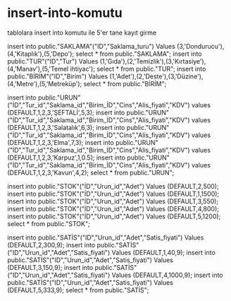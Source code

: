 # insert-into-komutu
tablolara insert into komutu ile 5'er tane kayıt girme


insert into public."SAKLAMA"("ID","Saklama_turu") Values (3,'Dondurucu'),(4,'Kitaplık'),(5,'Depo');
select * from public."SAKLAMA";
insert into public."TUR"("ID","Tur") Values (1,'Gıda'),(2,'Temizlik'),(3,'Kırtasiye'),(4,'Manav'),(5,'Temel ihtiyac');
select * from public."TUR";
insert into public."BİRİM"("ID","Birim") Values (1,'Adet'),(2,'Deste'),(3,'Düzine'),(4,'Metre'),(5,'Metreküp');
select * from public."BİRİM";

insert into public."URUN"("İD","Tur_id","Saklama_id","Birim_İD","Cins","Alis_fiyati","KDV") values (DEFAULT,1,2,3,'ŞEFTALİ',5,3);
insert into public."URUN"("İD","Tur_id","Saklama_id","Birim_İD","Cins","Alis_fiyati","KDV") values (DEFAULT,1,2,3,'Salatalık',6,3);
insert into public."URUN"("İD","Tur_id","Saklama_id","Birim_İD","Cins","Alis_fiyati","KDV") values (DEFAULT,1,2,3,'Elma',7,3);
insert into public."URUN"("İD","Tur_id","Saklama_id","Birim_İD","Cins","Alis_fiyati","KDV") values (DEFAULT,1,2,3,'Karpuz',1,0.5);
insert into public."URUN"("İD","Tur_id","Saklama_id","Birim_İD","Cins","Alis_fiyati","KDV") values (DEFAULT,1,2,3,'Kavun',4,2);
select * from public."URUN";

insert into public."STOK"("İD","Urun_id","Adet") Values (DEFAULT,2,500);
insert into public."STOK"("İD","Urun_id","Adet") Values (DEFAULT,1,1500);
insert into public."STOK"("İD","Urun_id","Adet") Values (DEFAULT,3,550);
insert into public."STOK"("İD","Urun_id","Adet") Values (DEFAULT,4,800);
insert into public."STOK"("İD","Urun_id","Adet") Values (DEFAULT,5,1200);
select * from public."STOK";

insert into public."SATİS"("ID","Urun_id","Adet","Satis_fiyati") Values (DEFAULT,2,300,9);
insert into public."SATİS"("ID","Urun_id","Adet","Satis_fiyati") Values (DEFAULT,1,40,9);
insert into public."SATİS"("ID","Urun_id","Adet","Satis_fiyati") Values (DEFAULT,3,150,9);
insert into public."SATİS"("ID","Urun_id","Adet","Satis_fiyati") Values (DEFAULT,4,1000,9);
insert into public."SATİS"("ID","Urun_id","Adet","Satis_fiyati") Values (DEFAULT,5,333,9);
select * from public."SATİS";
